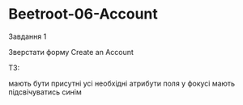 # Beetroot-06-Account
Завдання 1

Зверстати форму Create an Account

ТЗ:

мають бути присутні усі необхідні атрибути
поля у фокусі мають підсвічуватись синім
